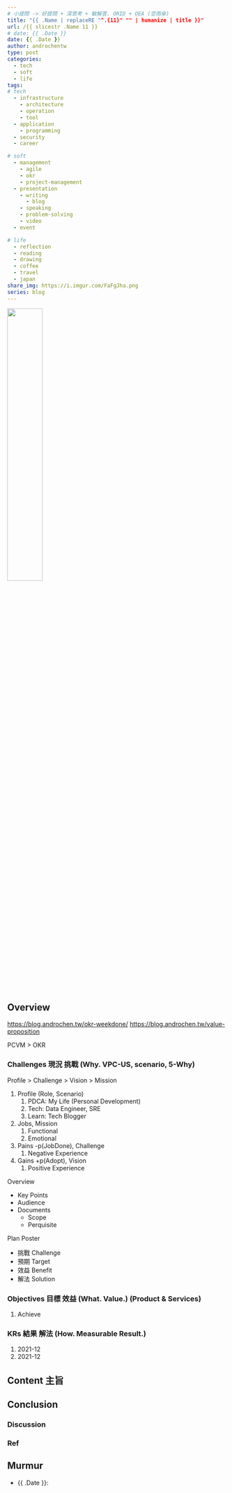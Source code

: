 ```yaml
---
# 小提問 -> 好提問 + 深思考 + 敏解答. ORID + OEA (空雨傘)
title: "{{ .Name | replaceRE "^.{11}" "" | humanize | title }}"
url: /{{ slicestr .Name 11 }}
# date: {{ .Date }}
date: {{ .Date }}
author: androchentw
type: post
categories:
  - tech
  - soft
  - life
tags: 
# tech
  - infrastructure
    - architecture
    - operation
    - tool
  - application
    - programming
  - security
  - career

# soft
  - management
    - agile
    - okr
    - project-management
  - presentation
    - writing
      - blog
    - speaking
    - problem-solving
    - video
  - event

# life
  - reflection
  - reading
  - drawing
  - coffee
  - travel
  - japan
share_img: https://i.imgur.com/FaFgJha.png
series: blog
---
```


<img style="width:40%;" src="https://i.imgur.com/FaFgJha.png">

## Overview

https://blog.androchen.tw/okr-weekdone/
https://blog.androchen.tw/value-proposition

PCVM > OKR
### Challenges 現況 挑戰 (Why. VPC-US, scenario, 5-Why)

Profile > Challenge > Vision > Mission

1. Profile (Role, Scenario)
   1. PDCA: My Life (Personal Development)
   2. Tech: Data Engineer, SRE
   3. Learn: Tech Blogger
2. Jobs, Mission
   1. Functional
   2. Emotional
3. Pains -p(JobDone), Challenge
   1. Negative Experience
4. Gains +p(Adopt), Vision
   1. Positive Experience

Overview 
* Key Points
* Audience
* Documents 
  * Scope
  * Perquisite
    
Plan Poster
* 挑戰 Challenge
* 預期 Target
* 效益 Benefit 
* 解法 Solution


### Objectives 目標 效益 (What. Value.) (Product & Services)

1. Achieve

### KRs 結果 解法 (How. Measurable Result.)

1. 2021-12
2. 2021-12

<!--more-->

## Content 主旨


## Conclusion


### Discussion


### Ref


## Murmur

* {{ .Date }}: 

